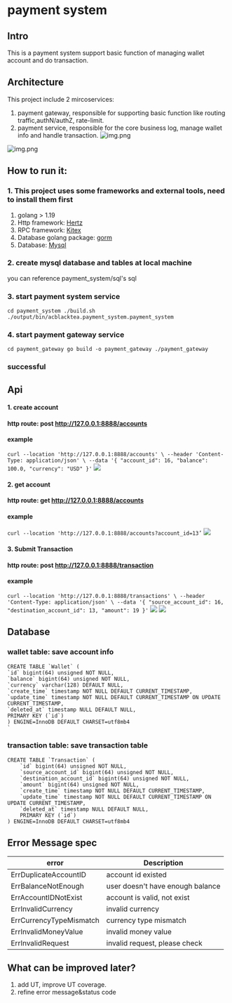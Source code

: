 # payment system
## Intro
This is a payment system support basic function of managing wallet account and do transaction.
## Architecture
This project include 2 mircoservices:
1. payment gateway, responsible for supporting basic function like routing traffic,authN/authZ, rate-limit.
2. payment service, responsible for the core business log, manage wallet info and handle transaction.
![img.png](Images/arc1.png)

![img.png](Images/arc2.png)

## How to run it:
### 1. This project uses some frameworks and external tools, need to install them first
1. golang > 1.19
2. Http framework: [Hertz](https://www.cloudwego.io/docs/hertz/)
3. RPC framework: [Kitex](https://www.cloudwego.io/docs/kitex/)
4. Database golang package: [gorm](https://gorm.io/docs/index.html)
5. Database: [Mysql](https://dev.mysql.com/downloads/file/?id=488575)
### 2. create mysql database and tables at local machine 
you can reference payment_system/sql's sql
### 3. start payment system service
`
cd payment_system
./build.sh
./output/bin/acblacktea.payment_system.payment_system
`
### 4. start payment gateway service
`
cd payment_gateway
go build -o payment_gateway
./payment_gateway
`

### successful

## Api
#### 1. create account
#### http route: post http://127.0.0.1:8888/accounts
#### example
`
curl --location 'http://127.0.0.1:8888/accounts' \
--header 'Content-Type: application/json' \
--data '{
"account_id": 16,
"balance": 100.0,
"currency": "USD"
}'
`
![](Images/example1.png)

#### 2. get account
#### http route: get http://127.0.0.1:8888/accounts
#### example
`
curl --location 'http://127.0.0.1:8888/accounts?account_id=13’
`
![](Images/example2.png)
#### 3. Submit Transaction
#### http route: post http://127.0.0.1:8888/transaction
#### example
`
curl --location 'http://127.0.0.1:8888/transactions' \
--header 'Content-Type: application/json' \
--data '{
"source_account_id": 16,
"destination_account_id": 13,
"amount": 19
}'
`
![](Images/example3.png)
![](Images/example4.png)

## Database
### wallet table: save account info
```
CREATE TABLE `Wallet` (
`id` bigint(64) unsigned NOT NULL,
`balance` bigint(64) unsigned NOT NULL,
`currency` varchar(128) DEFAULT NULL,
`create_time` timestamp NOT NULL DEFAULT CURRENT_TIMESTAMP,
`update_time` timestamp NOT NULL DEFAULT CURRENT_TIMESTAMP ON UPDATE CURRENT_TIMESTAMP,
`deleted_at` timestamp NULL DEFAULT NULL,
PRIMARY KEY (`id`)
) ENGINE=InnoDB DEFAULT CHARSET=utf8mb4
`
```

### transaction table: save transaction table
```
CREATE TABLE `Transaction` (
    `id` bigint(64) unsigned NOT NULL,
    `source_account_id` bigint(64) unsigned NOT NULL,
    `destination_account_id` bigint(64) unsigned NOT NULL,
    `amount` bigint(64) unsigned NOT NULL,
    `create_time` timestamp NOT NULL DEFAULT CURRENT_TIMESTAMP,
    `update_time` timestamp NOT NULL DEFAULT CURRENT_TIMESTAMP ON UPDATE CURRENT_TIMESTAMP,
    `deleted_at` timestamp NULL DEFAULT NULL,
    PRIMARY KEY (`id`)
) ENGINE=InnoDB DEFAULT CHARSET=utf8mb4
```

## Error Message spec
| error     | Description | 
|-----------| --- |
| ErrDuplicateAccountID   | account id existed |
| ErrBalanceNotEnough | user doesn't have enough balance |
| ErrAccountIDNotExist | account is valid, not exist |
| ErrInvalidCurrency | invalid currency |
| ErrCurrencyTypeMismatch | currency type mismatch |
| ErrInvalidMoneyValue | invalid money value |
| ErrInvalidRequest | invalid request, please check |


## What can be improved later?
1. add UT, improve UT coverage. 
2. refine error message&status code
